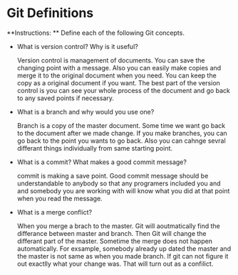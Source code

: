 # Git Definitions

**Instructions: ** Define each of the following Git concepts.

* What is version control?  Why is it useful?

  Version control is management of documents. You can save the changing point with a message. Also you can easily make copies and merge it to the original document when you need. You can keep the copy as a original document if you want. The best part of the version control is you can see your whole process of the document and go back to any saved points if necessary.

* What is a branch and why would you use one?

  Branch is a copy of the master document. Some time we want go back to the document after we made change. If you make branches, you can go back to the point you wants to go back. Also you can cahnge sevral differant things individually from same starting point. 

* What is a commit? What makes a good commit message?

  commit is making a save point. Good commit message should be understandable to anybody so that any programers included you and and somebody you are working with will know what you did at that point when you read the message.

* What is a merge conflict?
 
  When you merge a brach to the master. Git will aoutmatically find the differance between master and branch. Then Git will change the differant part of the master. Sometime the merge does not happen automatically. For exsample, somebody already up dated the master and the master is not same as when you made branch. If git can not figure it out exactlly what your change was. That will turn out as a confilict.